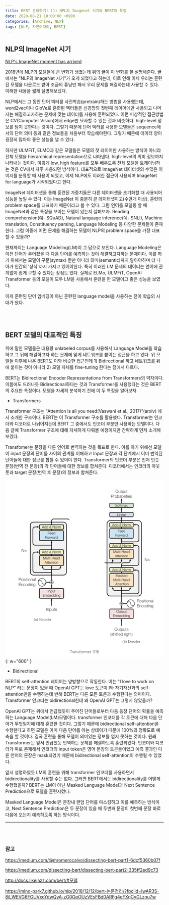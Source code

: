 ```yaml
---
title: BERT 분해하기! (1) NPL의 Imagenet 시기와 BERT의 특징
date: 2020-08-21 10:00:00 +0900
categories: [Archive, NLP]
tags: [NLP, 자연어처리, BERT]
---
```


## NLP의 ImageNet 시기

[NLP's ImageNet moment has arrived](https://thegradient.pub/nlp-imagenet/) 

2018년에 NLP의 모델들에 큰 변화가 생겼는데 위의 글이 이 변화를 잘 설명해준다. 글에서는 "NLP의 ImageNet 시기"가 오게 되었다고 하는데, 이로 인해 이제 우리는 훈련된 모델을 다운로드 받아 조금의 튜닝만 해서 우리 문제를 해결하는데 사용할 수 있다. 이해한 내용을 짧게 설명해보겠다.

NLP에서는 그 동안 단어 벡터를 사전학습(pretrain)하는 방법을 사용했는데, word2vec이나 GloVe로 훈련된 벡터들은 신경망의 첫번째 레이어에만 사용되고 나머지는 해결하고자하는 문제에 맞는 데이터를 사용해 훈련되었다. 이런 피상적인 접근방법은 CV(Computer Vision)에서 edge만 묘사할 수 있는 것과 비슷하다. high-level 정보를 담지 못한다는 것이다. 그렇기 때문에 단어 벡터를 사용한 모델들은 sequence에서의 단어 의미 등과 같은 정보들을 처음부터 학습해야한다. 그렇기 때문에 데이터 양이 굉장히 많아야 좋은 성능을 낼 수 있다.

하지만 ULMFiT, ELMO과 같은 모델들은 모델의 첫 레이어만 사용하는 방식이 아니라 전체 모델을 hierarchical representation으로 나타낸다. high-level의 의미 정보까지 나타내는 것이다. 이렇게 low, high feature를 모두 배우도록 전체 모델을 트레이닝하는 것은 CV에서 자주 사용되던 방식이다. 대표적으로 ImageNet 데이터셋의 수많은 이미지를 분류할 때 사용이 되었고, 이제 NLP에도 이러한 접근이 사용되며 ImageNet for language가 시작되었다고 한다.

ImageNet 데이터셋을 통해 훈련된 가중치들은 다른 데이터셋을 초기화할 때 사용되어 성능을 높일 수 있다. 이는 ImageNet 이 충분히 큰 데이터셋이고(수만개 이상), 훈련의 problem space를 대표하기 때문이라고 볼 수 있다. 그럼 언어를 모델링 할 때 ImageNet과 같은 특징을 보이는 모델이 있는지 살펴보자. Reading comprehension(예- SQuAD), Natural language inference(예- SNLI), Machine translation, Constituency parsing, Language Modeling 등 다양한 문제들이 존재한다. 그럼 이중에 어떤 문제를 해결하는 모델이 NLP의 problem space를 가장 대표할 수 있을까?

현재까지는 Language Modeling(LM)이 그 답으로 보인다. Language Modeling은 이전 단어가 주어졌을 때 다음 단어를 예측하는 것이 해결하고자하는 문제이다. 이를 하기 위해서는 모델이 구문(syntax) 뿐만 아니라 의미(semantic)까지 알아야하며 더 나아가 인간의 '상식'까지 가지고 있어야한다. 특히 이러한 LM 문제의 데이터는 언어에 관계없이 쉽게 구할 수 있다는 장점도 있다. 실제로 ELMo, ULMFiT, OpenAI Transformer 등의 모델이 모두 LM을 사용해서 훈련을 한 모델이고 좋은 성능을 보였다.

이제 훈련된 단어 임베딩이 아닌 훈련된 language model을 사용하는 전이 학습의 시대가 왔다.

<br/> <br/>

## BERT 모델의 대표적인 특징 

위에 말한 모델들은 대용량 unlabeled corpus를 사용해서 Language Model을 학습하고 그 뒤에 해결하고자 하는 문제에 맞게 네트워크를 붙이는 접근을 하고 있다. 위 모델들 이후에 나온 BERT도 이와 비슷한 접근인데 1) Bidirectional 하고 네트워크를 뒤에 붙이는 것이 아니라 2) 모델 자체를 fine-tuning 한다는 점에서 다르다.

BERT는 Bidirectional Encoder Representations from Transformers의 약자이다. 이름에도 드러나듯 Bidirectional하다는 것과 Transformer를 사용했다는 것은 BERT의 주요한 특징이다. 모델을 자세히 분석하기 전에 이 두 특징을 알아보자.


- Transformers

Transformer 구조는 “Attention is all you need(Vaswani et al., 2017)”(arxiv) 에서 소개한 구조이다. BERT는 이 Transformer 구조를 활용했다. Transformer는 인코더와 디코더로 나뉘어지는데 BERT 그 중에서도 인코더 부분만 사용하는 모델이다. 다음 글에 Transformer 구조에 대해 자세하게 다뤄볼 예정이지만 간략하게 먼저 소개해보겠다.

Transfomer는 문장을 다른 언어로 번역하는 것을 목표로 한다. 이를 하기 위해선 모델이 input 문장의 단어들 사이의 관계를 이해하고 Input 문장과 각 단계에서 이미 번역된 단어들에 대한 정보를 합칠 수 있어야 한다. Transformer의 인코더 부분은 먼저 인풋 문장(번역 전 문장)의 각 단어들에 대한 정보를 합쳐준다. 디코더에서는 인코더의 아웃풋과 target 문장(번역 후 문장)의 정보과 합쳐준다.

![nlp1](/assets/images/archive/nlp/bert1/nlp1.png){: w="600" }

- Bidirectional

BERT의 self-attention 레이어는 양방향으로 작동한다. 이는 "I love to work on NLP" 라는 문장이 있을 때 OpenAI GPT는 love 토큰이 I와 자기자신과의 self-attention만을 수행하는데 반해 BERT는 다른 모든 토큰과 수행한다는 의미이다. Transformer 인코더는 bidirectional한데 왜 OpenAI GPT는 그렇지 않았을까?

OpenAI GPT는 위에서 언급했듯이 주어진 단어들로부터 다음 등장 단어의 확률을 예측하는 Language Model(LM)모델이다. transformer 인코더를 각 토큰에 대해 다음 단어가 무엇일지에 대해 훈련한 것이다. 그렇기 때문에 bidirectional self-attention을 수행한다고 하면 모델은 이미 다음 단어를 아는 상태이기 때문에 100%의 정확도로 예측을 할 것이다. 결국 훈련을 통해 모델이 의미있는 정보를 얻지 못하는 것이다. 원래 Transformer는 앞서 언급했듯 번역하는 문제를 해결하도록 훈련되었다. 인코더와 디코더가 따로 존재해서 인코더의 input token은 영어 문장의 토큰들이었고 예측 결과인 다른 언어의 문장은 mask되었기 때문에 bidirectional self-attention이 수행될 수 있었다.

앞서 설명하였듯 LM의 훈련을 위해 transformer 인코더를 사용하면서 bidirectionality를 사용할 수는 없다. 그러면 BERT에서는 bidirectionality를 어떻게 수행했을까? BERT는 LM이 아닌 Masked Language Model과 Next Sentence Prediction으로 모델을 훈련시켰다.

Masked Language Model은 문장내 랜덤 단어를 마스킹하고 이를 예측하는 방식이고, Next Sentence Prediction은 두 문장이 있을 때 두번째 문장이 첫번째 문장 바로 다음에 오는지 예측하도록 하는 방식이다.  


-------
<br/><br/>

### 참고

https://medium.com/@mromerocalvo/dissecting-bert-part1-6dcf5360b07f

https://medium.com/dissecting-bert/dissecting-bert-part2-335ff2ed9c73

http://docs.likejazz.com/bert/#모델

https://mino-park7.github.io/nlp/2018/12/12/bert-논문정리/?fbclid=IwAR3S-8iLWEVG6FGUVxoYdwQyA-zG0GpOUzVEsFBd0ARFg4eFXqCyGLznu7w
